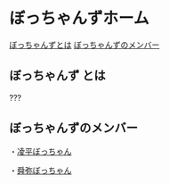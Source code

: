 # ぼっちゃんずホーム
<a href="https://www.bocchans.ml/home/#ぼっちゃんず-とは/">ぼっちゃんずとは</a> <a href="https://www.bocchans.ml/home/#ぼっちゃんずのメンバー/">ぼっちゃんずのメンバー</a>


## ぼっちゃんず とは
???

## ぼっちゃんずのメンバー
・<a href="https://www.bocchans.ml/ryohei/" target="_blank">凌平ぼっちゃん</a>

・<a href="https://www.bocchans.ml/shunya/" target="_blank">舜弥ぼっちゃん</a>
